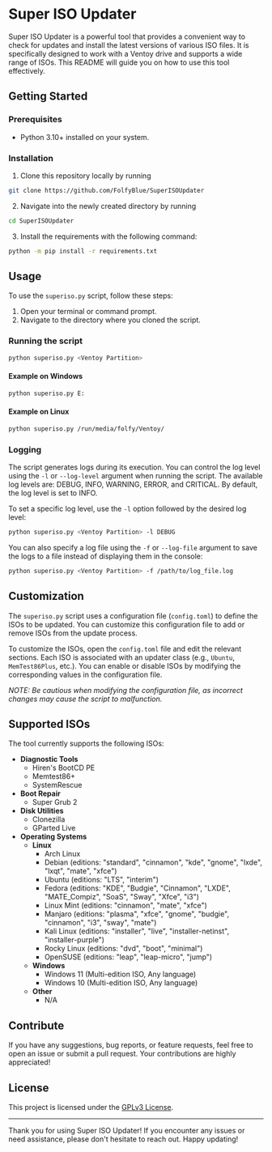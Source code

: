 # Super ISO Updater

Super ISO Updater is a powerful tool that provides a convenient way to check for updates and install the latest versions of various ISO files. It is specifically designed to work with a Ventoy drive and supports a wide range of ISOs. This README will guide you on how to use this tool effectively.

## Getting Started

### Prerequisites

- Python 3.10+ installed on your system.

### Installation

1. Clone this repository locally by running

```sh
git clone https://github.com/FolfyBlue/SuperISOUpdater
```

2. Navigate into the newly created directory by running

```sh
cd SuperISOUpdater
```

3. Install the requirements with the following command:

```sh
python -m pip install -r requirements.txt
```

## Usage

To use the `superiso.py` script, follow these steps:

1. Open your terminal or command prompt.
2. Navigate to the directory where you cloned the script.

### Running the script

```sh
python superiso.py <Ventoy Partition>
```

#### Example on Windows

```sh
python superiso.py E:
```

#### Example on Linux

```sh
python superiso.py /run/media/folfy/Ventoy/
```

### Logging

The script generates logs during its execution. You can control the log level using the `-l` or `--log-level` argument when running the script. The available log levels are: DEBUG, INFO, WARNING, ERROR, and CRITICAL. By default, the log level is set to INFO.

To set a specific log level, use the `-l` option followed by the desired log level:

```sh
python superiso.py <Ventoy Partition> -l DEBUG
```

You can also specify a log file using the `-f` or `--log-file` argument to save the logs to a file instead of displaying them in the console:

```sh
python superiso.py <Ventoy Partition> -f /path/to/log_file.log
```

## Customization

The `superiso.py` script uses a configuration file (`config.toml`) to define the ISOs to be updated. You can customize this configuration file to add or remove ISOs from the update process.

To customize the ISOs, open the `config.toml` file and edit the relevant sections. Each ISO is associated with an updater class (e.g., `Ubuntu`, `MemTest86Plus`, etc.). You can enable or disable ISOs by modifying the corresponding values in the configuration file.

_NOTE: Be cautious when modifying the configuration file, as incorrect changes may cause the script to malfunction._

## Supported ISOs

The tool currently supports the following ISOs:

- **Diagnostic Tools**
  - Hiren's BootCD PE
  - Memtest86+
  - SystemRescue
- **Boot Repair**
  - Super Grub 2
- **Disk Utilities**
  - Clonezilla
  - GParted Live
- **Operating Systems**
  - **Linux**
    - Arch Linux
    - Debian (editions: "standard", "cinnamon", "kde", "gnome", "lxde", "lxqt", "mate", "xfce")
    - Ubuntu (editions: "LTS", "interim")
    - Fedora (editions: "KDE", "Budgie", "Cinnamon", "LXDE", "MATE_Compiz", "SoaS", "Sway", "Xfce", "i3")
    - Linux Mint (editions: "cinnamon", "mate", "xfce")
    - Manjaro (editions: "plasma", "xfce", "gnome", "budgie", "cinnamon", "i3", "sway", "mate")
    - Kali Linux (editions: "installer", "live", "installer-netinst", "installer-purple")
    - Rocky Linux (editions: "dvd", "boot", "minimal")
    - OpenSUSE (editions: "leap", "leap-micro", "jump")
  - **Windows**
    - Windows 11 (Multi-edition ISO, Any language)
    - Windows 10 (Multi-edition ISO, Any language)
  - **Other**
    - N/A

## Contribute

If you have any suggestions, bug reports, or feature requests, feel free to open an issue or submit a pull request. Your contributions are highly appreciated!

## License

This project is licensed under the [GPLv3 License](./LICENSE).

---

Thank you for using Super ISO Updater! If you encounter any issues or need assistance, please don't hesitate to reach out. Happy updating!
